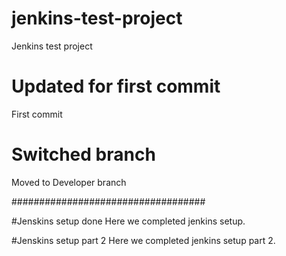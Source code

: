 # jenkins-test-project
Jenkins test project

# Updated for first commit
First commit

# Switched branch
Moved to Developer branch


###################################

#Jenskins setup done
Here we completed jenkins setup.


#Jenskins setup part 2
Here we completed jenkins setup part 2.
